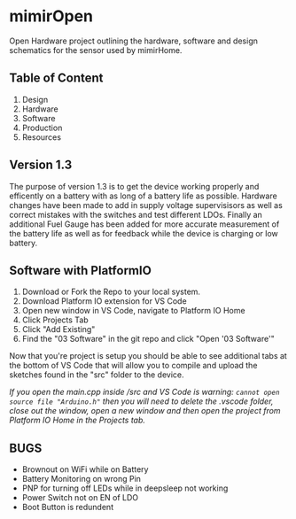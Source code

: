 # mimirOpen

Open Hardware project outlining the hardware, software and design schematics for the sensor used by mimirHome.

## Table of Content

1. Design
1. Hardware
1. Software
1. Production
1. Resources

## Version 1.3

The purpose of version 1.3 is to get the device working properly and efficently on a battery with as long of a battery life as possible.  Hardware changes have been made to add in supply voltage supervisisors as well as correct mistakes with the switches and test different LDOs.  Finally an additional Fuel Gauge has been added for more accurate measurement of the battery life as well as for feedback while the device is charging or low battery.

## Software with PlatformIO

1. Download or Fork the Repo to your local system.
1. Download Platform IO extension for VS Code
1. Open new window in VS Code, navigate to Platform IO Home
1. Click Projects Tab
1. Click "Add Existing"
1. Find the "03 Software" in the git repo and click "Open '03 Software'"

Now that you're project is setup you should be able to see additional tabs at the bottom of VS Code that will allow you to compile and upload the sketches found in the "src" folder to the device.

_If you open the main.cpp inside /src and VS Code is warning: `cannot open source file "Arduino.h"` then you will need to delete the .vscode folder, close out the window, open a new window and then open the project from Platform IO Home in the Projects tab._

## BUGS

- Brownout on WiFi while on Battery
- Battery Monitoring on wrong Pin
- PNP for turning off LEDs while in deepsleep not working
- Power Switch not on EN of LDO
- Boot Button is redundent
